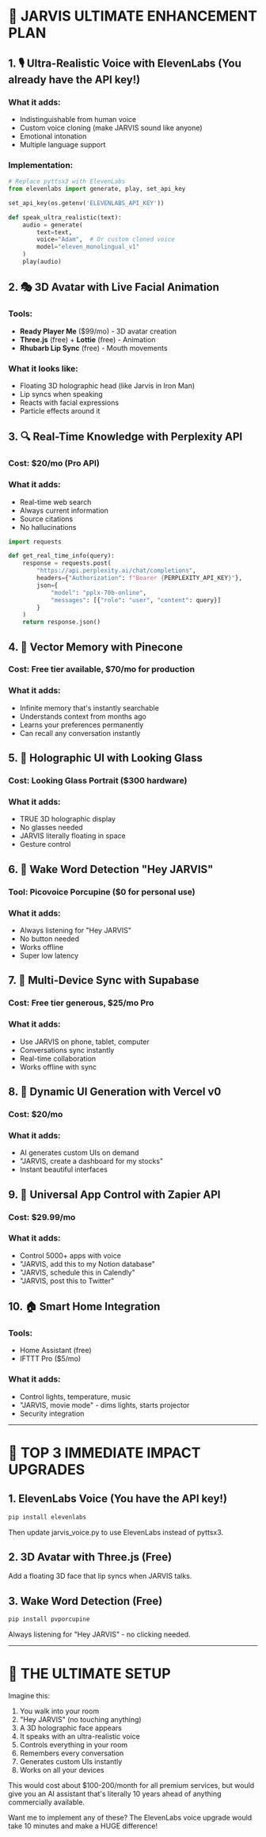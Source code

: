 # 🚀 JARVIS ULTIMATE ENHANCEMENT PLAN

## 1. 🎙️ **Ultra-Realistic Voice with ElevenLabs** (You already have the API key!)

### What it adds:
- Indistinguishable from human voice
- Custom voice cloning (make JARVIS sound like anyone)
- Emotional intonation
- Multiple language support

### Implementation:
```python
# Replace pyttsx3 with ElevenLabs
from elevenlabs import generate, play, set_api_key

set_api_key(os.getenv('ELEVENLABS_API_KEY'))

def speak_ultra_realistic(text):
    audio = generate(
        text=text,
        voice="Adam",  # Or custom cloned voice
        model="eleven_monolingual_v1"
    )
    play(audio)
```

## 2. 🎭 **3D Avatar with Live Facial Animation**

### Tools:
- **Ready Player Me** ($99/mo) - 3D avatar creation
- **Three.js** (free) + **Lottie** (free) - Animation
- **Rhubarb Lip Sync** (free) - Mouth movements

### What it looks like:
- Floating 3D holographic head (like Jarvis in Iron Man)
- Lip syncs when speaking
- Reacts with facial expressions
- Particle effects around it

## 3. 🔍 **Real-Time Knowledge with Perplexity API**

### Cost: $20/mo (Pro API)
### What it adds:
- Real-time web search
- Always current information
- Source citations
- No hallucinations

```python
import requests

def get_real_time_info(query):
    response = requests.post(
        "https://api.perplexity.ai/chat/completions",
        headers={"Authorization": f"Bearer {PERPLEXITY_API_KEY}"},
        json={
            "model": "pplx-70b-online",
            "messages": [{"role": "user", "content": query}]
        }
    )
    return response.json()
```

## 4. 🧠 **Vector Memory with Pinecone**

### Cost: Free tier available, $70/mo for production
### What it adds:
- Infinite memory that's instantly searchable
- Understands context from months ago
- Learns your preferences permanently
- Can recall any conversation instantly

## 5. 🌟 **Holographic UI with Looking Glass**

### Cost: Looking Glass Portrait ($300 hardware)
### What it adds:
- TRUE 3D holographic display
- No glasses needed
- JARVIS literally floating in space
- Gesture control

## 6. 🎯 **Wake Word Detection "Hey JARVIS"**

### Tool: Picovoice Porcupine ($0 for personal use)
### What it adds:
- Always listening for "Hey JARVIS"
- No button needed
- Works offline
- Super low latency

## 7. 📱 **Multi-Device Sync with Supabase**

### Cost: Free tier generous, $25/mo Pro
### What it adds:
- Use JARVIS on phone, tablet, computer
- Conversations sync instantly
- Real-time collaboration
- Works offline with sync

## 8. 🎨 **Dynamic UI Generation with Vercel v0**

### Cost: $20/mo
### What it adds:
- AI generates custom UIs on demand
- "JARVIS, create a dashboard for my stocks"
- Instant beautiful interfaces

## 9. 🔗 **Universal App Control with Zapier API**

### Cost: $29.99/mo
### What it adds:
- Control 5000+ apps with voice
- "JARVIS, add this to my Notion database"
- "JARVIS, schedule this in Calendly"
- "JARVIS, post this to Twitter"

## 10. 🏠 **Smart Home Integration**

### Tools:
- Home Assistant (free)
- IFTTT Pro ($5/mo)
### What it adds:
- Control lights, temperature, music
- "JARVIS, movie mode" - dims lights, starts projector
- Security integration

---

# 🎯 TOP 3 IMMEDIATE IMPACT UPGRADES

## 1. **ElevenLabs Voice** (You have the API key!)
```bash
pip install elevenlabs
```
Then update jarvis_voice.py to use ElevenLabs instead of pyttsx3.

## 2. **3D Avatar with Three.js** (Free)
Add a floating 3D face that lip syncs when JARVIS talks.

## 3. **Wake Word Detection** (Free)
```bash
pip install pvporcupine
```
Always listening for "Hey JARVIS" - no clicking needed.

---

# 🚀 THE ULTIMATE SETUP

Imagine this:
1. You walk into your room
2. "Hey JARVIS" (no touching anything)
3. A 3D holographic face appears
4. It speaks with an ultra-realistic voice
5. Controls everything in your room
6. Remembers every conversation
7. Generates custom UIs instantly
8. Works on all your devices

This would cost about $100-200/month for all premium services, but would give you an AI assistant that's literally 10 years ahead of anything commercially available.

Want me to implement any of these? The ElevenLabs voice upgrade would take 10 minutes and make a HUGE difference!
